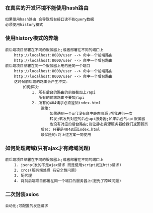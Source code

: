 ### 在真实的开发环境不能使用hash路由
    如果使用hash路由 会导致后台接口读不到query数据
    必须使用history模式

### 使用history模式的弊端
    前后端项目部署在不同的服务器上;或者部署在不同的端口上
        http://localhost:8080/user --> 命中一个前端路由
        http://localhost:8000/user --> 命中一个后台路由
    前后端项目部署在同一个服务器上用的是同一个端口
        http://localhost:8000/user --> 命中一个前端路由
        http://localhost:8000/user --> 命中一个后台路由
        这时候前后端的路由会产生冲突:
            如何解决:
                1. 所有后台的路由的前缀都加上/api
                   所有的前端路由不要加/api
                2. 所有的404请求必须返回index.html
                    运维:
                        如果遇到一个url没有命中静态资源;帮我进行一次
                        转发;转发到对应的后台api服务器;如果后台的api服务器
                        也没有对应的后台路由;则让静态资源服务器给我们返回首页
                    后台: 只要是404返回index.html
                    最保险的:将上述方案一同使用


### 如何处理跨域(只有ajax才有跨域问题)
    前后端项目部署在不同的服务器上;或者部署在不同的端口上
        1. jsonp(发的不是ajax请求 而是使用script发送http请求)
        2. cros(服务端处理 有安全性问题)
        3. 配代理
        4. 将前后端项目部署在同一个端口的服务器上(避免了跨域问题)

### 二次封装axios
    自动化;可配置的发送请求